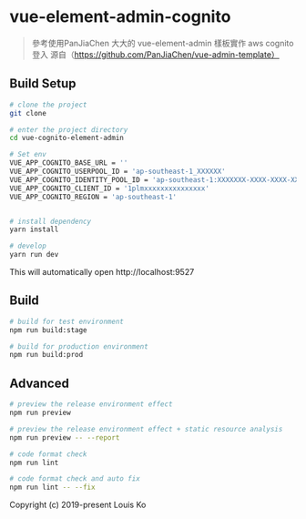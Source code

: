 # vue-element-admin-cognito

> 參考使用PanJiaChen 大大的 vue-element-admin 樣板實作 aws cognito 登入
> 源自（https://github.com/PanJiaChen/vue-admin-template）


## Build Setup

```bash
# clone the project
git clone

# enter the project directory
cd vue-cognito-element-admin

# Set env
VUE_APP_COGNITO_BASE_URL = ''
VUE_APP_COGNITO_USERPOOL_ID = 'ap-southeast-1_XXXXXX'
VUE_APP_COGNITO_IDENTITY_POOL_ID = 'ap-southeast-1:XXXXXXX-XXXX-XXXX-XXXX-XXXXXXXXX'
VUE_APP_COGNITO_CLIENT_ID = '1plmxxxxxxxxxxxxxxx'
VUE_APP_COGNITO_REGION = 'ap-southeast-1'


# install dependency
yarn install

# develop
yarn run dev
```

This will automatically open http://localhost:9527

## Build

```bash
# build for test environment
npm run build:stage

# build for production environment
npm run build:prod
```

## Advanced

```bash
# preview the release environment effect
npm run preview

# preview the release environment effect + static resource analysis
npm run preview -- --report

# code format check
npm run lint

# code format check and auto fix
npm run lint -- --fix
```

Copyright (c) 2019-present Louis Ko
